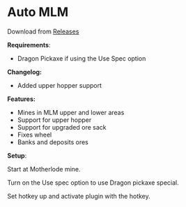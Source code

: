 
# Auto MLM

Download from [Releases](https://github.com/xsmar/OzPluginsPublic/releases/tag/release)

**Requirements**:
- Dragon Pickaxe if using the Use Spec option


**Changelog:**
- Added upper hopper support


**Features:**
- Mines in MLM upper and lower areas
- Support for upper hopper
- Support for upgraded ore sack
- Fixes wheel
- Banks and deposits ores

**Setup**:

Start at Motherlode mine.

Turn on the Use spec option to use Dragon pickaxe special.

Set hotkey up and activate plugin with the hotkey.
